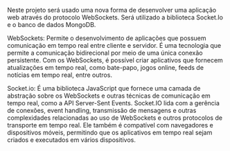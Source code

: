 Neste projeto será usado uma nova forma de desenvolver uma aplicação web
através do protocolo WebSockets. Será utilizado a biblioteca Socket.Io e o banco
de dados MongoDB.

WebSockets: Permite o desenvolvimento de aplicações que possuem comunicação em tempo real entre cliente e servidor. 
É uma tecnologia que permite a comunicação bidirecional por meio de uma única conexão persistente. 
Com os WebSockets, é possível criar aplicativos que fornecem atualizações em tempo real, como bate-papo, jogos online,
feeds de notícias em tempo real, entre outros.

Socket.io: É uma biblioteca JavaScript que fornece uma camada de abstração sobre os WebSockets e outras técnicas 
de comunicação em tempo real, como a API Server-Sent Events.
Socket.IO lida com a gerência de conexões, event handling, transmissão de mensagens e outras complexidades 
relacionadas ao uso de WebSockets e outros protocolos de transporte em tempo real. Ele também é compatível com 
navegadores e dispositivos móveis, permitindo que os aplicativos em tempo real sejam criados e executados em vários
dispositivos.